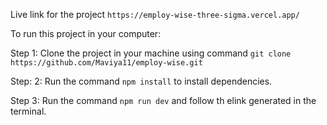 Live link for the project `https://employ-wise-three-sigma.vercel.app/`

To run this project in your computer:

Step 1: Clone the project in your machine using command `git clone https://github.com/Maviya11/employ-wise.git`

Step: 2: Run the command `npm install` to install dependencies.

Step 3: Run the command `npm run dev` and follow th elink generated in the terminal.
